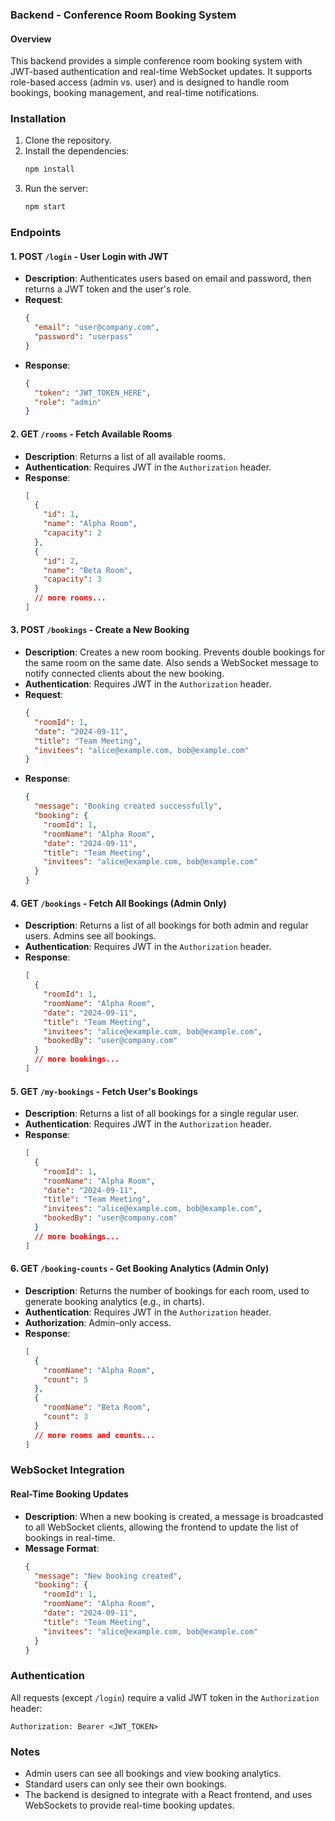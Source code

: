 ### Backend - Conference Room Booking System

#### Overview
This backend provides a simple conference room booking system with JWT-based authentication and real-time WebSocket updates. It supports role-based access (admin vs. user) and is designed to handle room bookings, booking management, and real-time notifications.

### Installation
1. Clone the repository.
2. Install the dependencies:
   ```bash
   npm install
   ```
3. Run the server:
   ```bash
   npm start
   ```

### Endpoints

#### 1. **POST `/login`** - User Login with JWT
- **Description**: Authenticates users based on email and password, then returns a JWT token and the user's role.
- **Request**:
  ```json
  {
    "email": "user@company.com",
    "password": "userpass"
  }
  ```
- **Response**:
  ```json
  {
    "token": "JWT_TOKEN_HERE",
    "role": "admin"
  }
  ```

#### 2. **GET `/rooms`** - Fetch Available Rooms
- **Description**: Returns a list of all available rooms.
- **Authentication**: Requires JWT in the `Authorization` header.
- **Response**:
  ```json
  [
    {
      "id": 1,
      "name": "Alpha Room",
      "capacity": 2
    },
    {
      "id": 2,
      "name": "Beta Room",
      "capacity": 3
    }
    // more rooms...
  ]
  ```

#### 3. **POST `/bookings`** - Create a New Booking
- **Description**: Creates a new room booking. Prevents double bookings for the same room on the same date. Also sends a WebSocket message to notify connected clients about the new booking.
- **Authentication**: Requires JWT in the `Authorization` header.
- **Request**:
  ```json
  {
    "roomId": 1,
    "date": "2024-09-11",
    "title": "Team Meeting",
    "invitees": "alice@example.com, bob@example.com"
  }
  ```
- **Response**:
  ```json
  {
    "message": "Booking created successfully",
    "booking": {
      "roomId": 1,
      "roomName": "Alpha Room",
      "date": "2024-09-11",
      "title": "Team Meeting",
      "invitees": "alice@example.com, bob@example.com"
    }
  }
  ```

#### 4. **GET `/bookings`** - Fetch All Bookings (Admin Only)
- **Description**: Returns a list of all bookings for both admin and regular users. Admins see all bookings.
- **Authentication**: Requires JWT in the `Authorization` header.
- **Response**:
  ```json
  [
    {
      "roomId": 1,
      "roomName": "Alpha Room",
      "date": "2024-09-11",
      "title": "Team Meeting",
      "invitees": "alice@example.com, bob@example.com",
      "bookedBy": "user@company.com"
    }
    // more bookings...
  ]
  ```

#### 5. **GET `/my-bookings`** - Fetch User's Bookings
- **Description**: Returns a list of all bookings for a single regular user.
- **Authentication**: Requires JWT in the `Authorization` header.
- **Response**:
  ```json
  [
    {
      "roomId": 1,
      "roomName": "Alpha Room",
      "date": "2024-09-11",
      "title": "Team Meeting",
      "invitees": "alice@example.com, bob@example.com",
      "bookedBy": "user@company.com"
    }
    // more bookings...
  ]
  ```

#### 6. **GET `/booking-counts`** - Get Booking Analytics (Admin Only)
- **Description**: Returns the number of bookings for each room, used to generate booking analytics (e.g., in charts).
- **Authentication**: Requires JWT in the `Authorization` header.
- **Authorization**: Admin-only access.
- **Response**:
  ```json
  [
    {
      "roomName": "Alpha Room",
      "count": 5
    },
    {
      "roomName": "Beta Room",
      "count": 3
    }
    // more rooms and counts...
  ]
  ```

### WebSocket Integration

#### Real-Time Booking Updates
- **Description**: When a new booking is created, a message is broadcasted to all WebSocket clients, allowing the frontend to update the list of bookings in real-time.
- **Message Format**:
  ```json
  {
    "message": "New booking created",
    "booking": {
      "roomId": 1,
      "roomName": "Alpha Room",
      "date": "2024-09-11",
      "title": "Team Meeting",
      "invitees": "alice@example.com, bob@example.com"
    }
  }
  ```

### Authentication
All requests (except `/login`) require a valid JWT token in the `Authorization` header:
```
Authorization: Bearer <JWT_TOKEN>
```

### Notes
- Admin users can see all bookings and view booking analytics.
- Standard users can only see their own bookings.
- The backend is designed to integrate with a React frontend, and uses WebSockets to provide real-time booking updates.
